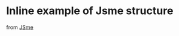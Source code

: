 # Inline example of Jsme structure
<script type="text/javascript" language="javascript" src="jsme/jsme.nocache.js"></script>

<script>

        function getFile(fileName) {
            oxmlhttp = null;
            try {
                oxmlhttp = new XMLHttpRequest();
                oxmlhttp.overrideMimeType("text/xml");
            }
            catch (e) {
                try {
                    oxmlhttp = new ActiveXObject("Msxml2.XMLHTTP");
                }
                catch (e) {
                    //return null;
                    return "failed MS<BR>";
                }
            }
            if (!oxmlhttp) return "failed to create object<BR>";
            try {
                oxmlhttp.open("GET", fileName, false);
                oxmlhttp.send(null);
            }
            catch (e) {
                return "failed to get webpage<BR>";
            }
            return oxmlhttp.responseText;
        }


        //this function will be called after the JavaScriptApplet code has been loaded.
        function jsmeOnLoad() {
            jsmeApplet = new JSApplet.JSME("jsme_container", "180px", "140px", {
                "options": "depict depictAction star"
            });

            var fileData = getFile('menthol-2d.mol')
            jsmeApplet.readMolFile(fileData);

            var actionMarked = 105;
            jsmeApplet.setAction(actionMarked);


        }
</script>

<div id="jsme_container"></div>

from [JSme](https://www.peter-ertl.com/jsme/)